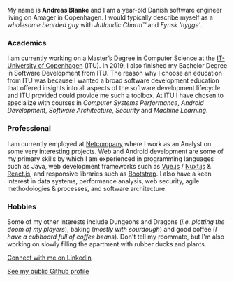 My name is **Andreas Blanke** and I am a <years-old-span></years-old-span> year-old Danish software engineer living on Amager in Copenhagen. I would typically describe myself as a *wholesome bearded guy* with *Jutlandic Charm™* and *Fynsk 'hygge'*.
 
### Academics
I am currently working on a Master’s Degree in Computer Science at the [IT-University of Copenhagen](http://itu.dk) (ITU). In 2019, I also finished my Bachelor Degree in Software Development from ITU. The reason why I choose an education from ITU was because I wanted a broad software development education that offered insights into all aspects of the software development lifecycle and ITU provided could provide me such a toolbox. At ITU I have chosen to specialize with courses in *Computer Systems Performance*, *Android Development*, *Software Architecture*, *Security* and *Machine Learning*.

### Professional
I am currently employed at [Netcompany](https://www.netcompany.com/) where I work as an Analyst on some very interesting projects. Web and Android development are some of my primary skills by which I am experienced in programming languages such as Java, web development frameworks such as [Vue.js](https://vuejs.org/) / [Nuxt.js](https://nuxtjs.org/) & [React.js](https://reactjs.org/), and responsive libraries such as [Bootstrap](https://getbootstrap.com/). I also have a keen interest in data systems, performance analysis, web security, agile methodologies & processes, and software architecture.

### Hobbies
Some of my other interests include Dungeons and Dragons (*i.e. plotting the doom of my players*), baking (*mostly with sourdough*) and good coffee (*I have a cubboard full of coffee beans*). Don't tell my roommate, but I'm also working on slowly filling the apartment with rubber ducks and plants.

[<font-awesome-icon :icon="['fab', 'linkedin']"></font-awesome-icon> Connect with me on LinkedIn](https://www.linkedin.com/in/andreas-b-5a926b84)

[<font-awesome-icon :icon="['fab', 'github']"></font-awesome-icon> See my public Github profile](https://github.com/andSubmarine)